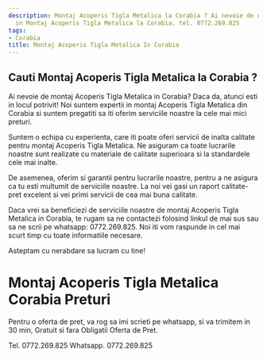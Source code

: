 ```yaml
---
description: Montaj Acoperis Tigla Metalica la Corabia ? Ai nevoie de un profesionist
  in Montaj Acoperis Tigla Metalica la Corabia. tel. 0772.269.825
tags:
- Corabia
title: Montaj Acoperis Tigla Metalica In Corabia
---
```



## Cauti Montaj Acoperis Tigla Metalica la Corabia ?

Ai nevoie de montaj Acoperis Tigla Metalica in Corabia? Daca da, atunci esti in locul potrivit! Noi suntem expertii in montaj Acoperis Tigla Metalica din Corabia si suntem pregatiti sa iti oferim serviciile noastre la cele mai mici preturi. 

Suntem o echipa cu experienta, care iti poate oferi servicii de inalta calitate pentru montaj Acoperis Tigla Metalica. Ne asiguram ca toate lucrarile noastre sunt realizate cu materiale de calitate superioara si la standardele cele mai inalte. 

De asemenea, oferim si garantii pentru lucrarile noastre, pentru a ne asigura ca tu esti multumit de serviciile noastre. La noi vei gasi un raport calitate-pret excelent si vei primi servicii de cea mai buna calitate. 

Daca vrei sa beneficiezi de serviciile noastre de montaj Acoperis Tigla Metalica in Corabia, te rugam sa ne contactezi folosind linkul de mai sus sau sa ne scrii pe whatsapp: 0772.269.825. Noi iti vom raspunde in cel mai scurt timp cu toate informatiile necesare. 

Asteptam cu nerabdare sa lucram cu tine!

# Montaj Acoperis Tigla Metalica Corabia Preturi
Pentru o oferta de pret, va rog sa imi scrieti pe whatsapp, si va trimitem in 30 min, Gratuit si fara Obligatii Oferta de Pret.

Tel. 0772.269.825
Whatsapp. 0772.269.825